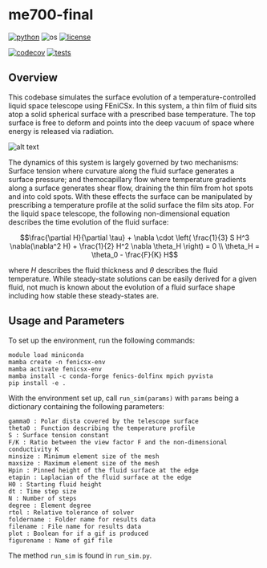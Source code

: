 # me700-final
[![python](https://img.shields.io/badge/python-3.13.3-blue.svg)](https://www.python.org/)
![os](https://img.shields.io/badge/os-ubuntu-blue.svg)
[![license](https://img.shields.io/badge/license-MIT-green.svg)](https://github.com/sandialabs/sibl#license)

[![codecov](https://codecov.io/gh/rtengle/me700-final/graph/badge.svg?token=2Q1GLARIMP)](https://codecov.io/gh/rtengle/me700-final)
[![tests](https://github.com/rtengle/me700-final/actions/workflows/tests.yml/badge.svg)](https://github.com/rtengle/me700-final/actions)

## Overview

This codebase simulates the surface evolution of a temperature-controlled liquid space telescope using FEniCSx. In this system, a thin film of fluid sits atop a solid spherical surface with a prescribed base temperature. The top surface is free to deform and points into the deep vacuum of space where energy is released via radiation. 

![alt text](REAME_figures/H_animation.gif)

The dynamics of this system is largely governed by two mechanisms: Surface tension where curvature along the fluid surface generates a surface pressure; and themocapillary flow where temperature gradients along a surface generates shear flow, draining the thin film from hot spots and into cold spots. With these effects the surface can be manipulated by prescribing a temperature profile at the solid surface the film sits atop. For the liquid space telescope, the following non-dimensional equation describes the time evolution of the fluid surface:

```math
\frac{\partial H}{\partial \tau} + \nabla \cdot \left( \frac{1}{3} S H^3 \nabla(\nabla^2 H) + \frac{1}{2} H^2 \nabla \theta_H \right) = 0 \\

\theta_H = \theta_0 - \frac{F}{K} H
```

where $H$ describes the fluid thickness and $\theta$ describes the fluid temperature. While steady-state solutions can be easily derived for a given fluid, not much is known about the evolution of a fluid surface shape including how stable these steady-states are. 

## Usage and Parameters

To set up the environment, run the following commands:

```
module load miniconda
mamba create -n fenicsx-env
mamba activate fenicsx-env
mamba install -c conda-forge fenics-dolfinx mpich pyvista
pip install -e .
```

With the environment set up, call ```run_sim(params)``` with ```params``` being a dictionary containing the following parameters:

```
gamma0 : Polar dista covered by the telescope surface
theta0 : Function describing the temperature profile
S : Surface tension constant
F/K : Ratio between the view factor F and the non-dimensional conductivity K
minsize : Minimum element size of the mesh
maxsize : Maximum element size of the mesh
Hpin : Pinned height of the fluid surface at the edge
etapin : Laplacian of the fluid surface at the edge
H0 : Starting fluid height
dt : Time step size
N : Number of steps
degree : Element degree
rtol : Relative tolerance of solver
foldername : Folder name for results data
filename : File name for results data
plot : Boolean for if a gif is produced
figurename : Name of gif file
```

The method ```run_sim``` is found in ```run_sim.py```. 
